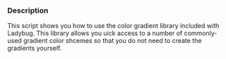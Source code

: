 ### Description 
This script shows you how to use the color gradient library included with Ladybug.
This library allows you uick access to a number of commonly-used gradient color shcemes so that you do not need to create the gradients yourself.
